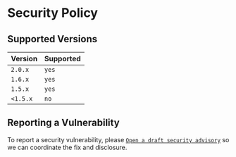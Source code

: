 # Security Policy

## Supported Versions

| Version  | Supported |
| -------- | --------- |
| `2.0.x`  | `yes`     |
| `1.6.x`  | `yes`     |
| `1.5.x`  | `yes`     |
| `<1.5.x` | `no`      |

## Reporting a Vulnerability

To report a security vulnerability, please [`Open a draft security advisory`](https://github.com/mockery/mockery/security/advisories/new) so we can coordinate the fix and disclosure.
